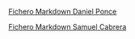[Fichero Markdown Daniel Ponce](danielponce.md)

[Fichero Markdown Samuel Cabrera](samuelcabrera.md)
